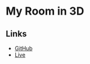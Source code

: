 # My Room in 3D

## Links

- [GitHub](https://github.com/akshaynmhc/akshaynmhc.github.io/tree/main/nodejsroom)
- [Live](https://akshaynmhc.github.io/nodejsroom)

